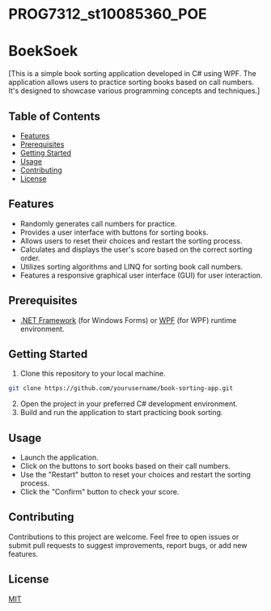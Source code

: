 # PROG7312_st10085360_POE
# BoekSoek

[This is a simple book sorting application developed in C# using  WPF. The application allows users to practice sorting books based on call numbers. It's designed to showcase various programming concepts and techniques.]

## Table of Contents
- [Features](#features)
- [Prerequisites](#prerequisites)
- [Getting Started](#getting-started)
- [Usage](#usage)
- [Contributing](#contributing)
- [License](#license)

## Features

- Randomly generates call numbers for practice.
- Provides a user interface with buttons for sorting books.
- Allows users to reset their choices and restart the sorting process.
- Calculates and displays the user's score based on the correct sorting order.
- Utilizes sorting algorithms and LINQ for sorting book call numbers.
- Features a responsive graphical user interface (GUI) for user interaction.

## Prerequisites

- [.NET Framework](https://dotnet.microsoft.com/download/dotnet-framework) (for Windows Forms) or [WPF](https://docs.microsoft.com/en-us/dotnet/desktop/wpf/getting-started/getting-started-with-wpf) (for WPF) runtime environment.




## Getting Started

1. Clone this repository to your local machine.

``` bash
git clone https://github.com/yourusername/book-sorting-app.git
```
2. Open the project in your preferred C# development environment.
3. Build and run the application to start practicing book sorting.

## Usage
- Launch the application.
- Click on the buttons to sort books based on their call numbers.
- Use the "Restart" button to reset your choices and restart the sorting process.
- Click the "Confirm" button to check your score.

## Contributing

Contributions to this project are welcome. Feel free to open issues or submit pull requests to suggest improvements, report bugs, or add new features.



## License

[MIT](https://choosealicense.com/licenses/mit/)



